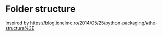 # Folder structure

Inspired by <https://blog.ionelmc.ro/2014/05/25/python-packaging/#the-structure%3E>
